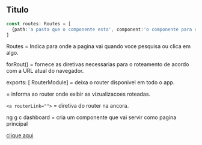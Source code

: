 ## Titulo

```typescript
const routes: Routes = [
  {path:'a pasta que o componente esta', component:'o componente para onde o router deve navegar'}
]
```

Routes = Indica para onde a pagina vai quando voce pesquisa ou clica
em algo.

forRout() = fornece as diretivas necessarias para o roteamento de acordo
com a URL atual do navegador.

exports: [ RouterModule] =  deixa o router disponivel em todo o app.

<router-outlet> = informa ao router onde exibir as vizualizacoes roteadas.

<code>&lt;a routerLink=""&gt;</code> = diretiva do router na ancora.

ng g c dashboard = cria um componente que vai servir como pagina principal

[clique aqui](https://angular.io/tutorial/toh-pt5)
